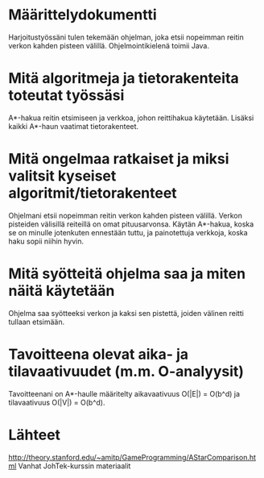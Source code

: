 ﻿Määrittelydokumentti
====================

Harjoitustyössäni tulen tekemään ohjelman, joka etsii nopeimman reitin verkon kahden pisteen välillä. Ohjelmointikielenä toimii Java.


# Mitä algoritmeja ja tietorakenteita toteutat työssäsi
A*-hakua reitin etsimiseen ja verkkoa, johon reittihakua käytetään. Lisäksi kaikki A*-haun vaatimat tietorakenteet.

# Mitä ongelmaa ratkaiset ja miksi valitsit kyseiset algoritmit/tietorakenteet
Ohjelmani etsii nopeimman reitin verkon kahden pisteen välillä. Verkon pisteiden välisillä reiteillä on omat pituusarvonsa. Käytän A*-hakua, koska se on minulle jotenkuten ennestään tuttu, ja painotettuja verkkoja, koska haku sopii niihin hyvin.	

# Mitä syötteitä ohjelma saa ja miten näitä käytetään
Ohjelma saa syötteeksi verkon ja kaksi sen pistettä, joiden välinen reitti tullaan etsimään.

# Tavoitteena olevat aika- ja tilavaativuudet (m.m. O-analyysit)
Tavoitteenani on A*-haulle määritelty aikavaativuus O(|E|) = O(b^d) ja tilavaativuus O(|V|) = O(b^d).

# Lähteet
http://theory.stanford.edu/~amitp/GameProgramming/AStarComparison.html
Vanhat JohTek-kurssin materiaalit